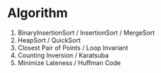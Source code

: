 # Algorithm
1. BinaryInsertionSort / InsertionSort / MergeSort
2. HeapSort / QuickSort
3. Closest Pair of Points / Loop Invariant
4. Counting Inversion / Karatsuba
5. Minimize Lateness / Huffman Code
